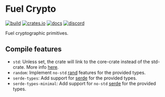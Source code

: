 # Fuel Crypto

[![build](https://github.com/FuelLabs/fuel-crypto/actions/workflows/ci.yml/badge.svg)](https://github.com/FuelLabs/fuel-crypto/actions/workflows/ci.yml)
[![crates.io](https://img.shields.io/crates/v/fuel-crypto?label=latest)](https://crates.io/crates/fuel-crypto)
[![docs](https://docs.rs/fuel-crypto/badge.svg)](https://docs.rs/fuel-crypto/)
[![discord](https://img.shields.io/badge/chat%20on-discord-orange?&logo=discord&logoColor=ffffff&color=7389D8&labelColor=6A7EC2)](https://discord.gg/xfpK4Pe)

Fuel cryptographic primitives.

## Compile features

- `std`: Unless set, the crate will link to the core-crate instead of the std-crate. More info [here](https://docs.rust-embedded.org/book/intro/no-std.html).
- `random`: Implement `no-std` [rand](https://crates.io/crates/rand) features for the provided types.
- `serde-types`: Add support for [serde](https://crates.io/crates/serde) for the provided types.
- `serde-types-minimal`: Add support for `no-std` [serde](https://crates.io/crates/serde) for the provided types.
